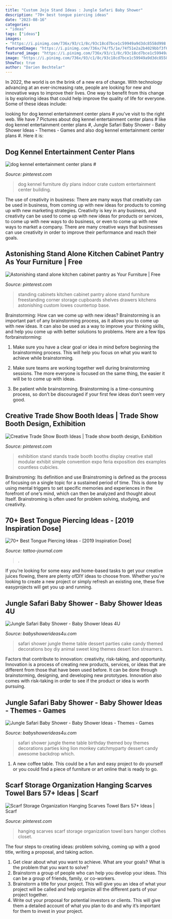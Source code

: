 ```yaml
---
title: "Custom Jojo Stand Ideas : Jungle Safari Baby Shower"
description: "70+ best tongue piercing ideas"
date: "2023-08-16"
categories:
- "ideas"
tags: ["ideas"]
images:
- "https://i.pinimg.com/736x/93/c1/8c/93c18cd7bce1c59949a9d3dc8558d998.jpg"
featuredImage: "https://i.pinimg.com/736x/74/f5/1e/74f51e2a2b4029bbf3f6bba6a74febd8.jpg"
featured_image: "https://i.pinimg.com/736x/93/c1/8c/93c18cd7bce1c59949a9d3dc8558d998.jpg"
image: "https://i.pinimg.com/736x/93/c1/8c/93c18cd7bce1c59949a9d3dc8558d998.jpg"
ShowToc: true
author: "Darien Bechtelar"
---
```



In 2022, the world is on the brink of a new era of change. With technology advancing at an ever-increasing rate, people are looking for new and innovative ways to improve their lives. One way to benefit from this change is by exploring ideas that could help improve the quality of life for everyone. Some of these ideas include:

	

		
looking for dog kennel entertainment center plans # you've visit to the right web. We have 7 Pictures about dog kennel entertainment center plans # like dog kennel entertainment center plans #, Jungle Safari Baby Shower - Baby Shower Ideas - Themes - Games and also dog kennel entertainment center plans #. Here it is:
		
    
## Dog Kennel Entertainment Center Plans #

<img loading=lazy src="https://i.pinimg.com/736x/33/7e/bb/337ebbf246f990f8ca172324b289f7f8.jpg" onerror="this.onerror=null;this.src='https://tse3.mm.bing.net/th?id=OIP.QbFD6lu2tZMXpwaRwzxU6gHaFj&amp;pid=15.1';" alt="dog kennel entertainment center plans #">

_Source: pinterest.com_

>dog kennel furniture diy plans indoor crate custom entertainment center building. 

	

The use of creativity in business: There are many ways that creativity can be used in business, from coming up with new ideas for products to coming up with new marketing strategies.
Creativity is key in any business, and creativity can be used to come up with new ideas for products or services, to come up with new ways to do business, or even to come up with new ways to market a company. There are many creative ways that businesses can use creativity in order to improve their performance and reach their goals.

    
## Astonishing Stand Alone Kitchen Cabinet Pantry As Your Furniture | Free

<img loading=lazy src="https://i.pinimg.com/736x/f5/03/92/f503923ef5f6f638c1cd78d83d3657ff--free-standing-kitchen-cabinets-kitchen-cupboards.jpg" onerror="this.onerror=null;this.src='https://tse3.mm.bing.net/th?id=OIP.NGf42UIBsWuMp-2HM5v27gHaJ3&amp;pid=15.1';" alt="Astonishing stand alone kitchen cabinet pantry as Your Furniture | Free">

_Source: pinterest.com_

>standing cabinets kitchen cabinet pantry alone stand furniture freestanding corner storage cupboards shelves drawers kitchens astonishing custom lowes countertop base. 

	

Brainstorming: How can we come up with new ideas?
Brainstorming is an important part of any brainstorming process, as it allows you to come up with new ideas. It can also be used as a way to improve your thinking skills, and help you come up with better solutions to problems. Here are a few tips forbrainstorming:
1. Make sure you have a clear goal or idea in mind before beginning the brainstorming process. This will help you focus on what you want to achieve while brainstorming.

2. Make sure teams are working together well during brainstorming sessions. The more everyone is focused on the same thing, the easier it will be to come up with ideas.

3. Be patient while brainstorming. Brainstorming is a time-consuming process, so don’t be discouraged if your first few ideas don’t seem very good.

    
## Creative Trade Show Booth Ideas | Trade Show Booth Design, Exhibition

<img loading=lazy src="https://i.pinimg.com/736x/74/f5/1e/74f51e2a2b4029bbf3f6bba6a74febd8.jpg" onerror="this.onerror=null;this.src='https://tse1.mm.bing.net/th?id=OIP.q1I2v97x8bzkLPLtfuTCygHaLH&amp;pid=15.1';" alt="Creative Trade Show Booth Ideas | Trade show booth design, Exhibition">

_Source: pinterest.com_

>exhibition stand stands trade booth booths display creative stall modular exhibit simple convention expo feria exposition des examples countless cubicles. 

	

Brainstroming: Its definition and use
Brainstroming is defined as the process of focusing on a single topic for a sustained period of time. This is done by using mental triggers to set specific memories and experiences in the forefront of one's mind, which can then be analyzed and thought about Itself. Brainstroming is often used for problem solving, studying, and creativity.

    
## 70+ Best Tongue Piercing Ideas - [2019 Inspiration Dose]

<img loading=lazy src="https://tattoo-journal.com/wp-content/uploads/2017/09/Tongue-Piercing-50.jpg" onerror="this.onerror=null;this.src='https://tse4.mm.bing.net/th?id=OIP.VLP8b8hRRZjFWYtUmbOfUQHaHa&amp;pid=15.1';" alt="70+ Best Tongue Piercing Ideas - [2019 Inspiration Dose]">

_Source: tattoo-journal.com_

>. 

	

If you're looking for some easy and home-based tasks to get your creative juices flowing, there are plenty ofDIY ideas to choose from. Whether you're looking to create a new project or simply refresh an existing one, these five easyprojects will get you up and running.

    
## Jungle Safari Baby Shower - Baby Shower Ideas 4U

<img loading=lazy src="https://babyshowerideas4u.com/wp-content/uploads/2014/04/Jungle-Safari-Baby-Shower-table-dessert-table.jpg" onerror="this.onerror=null;this.src='https://tse2.mm.bing.net/th?id=OIP.QxH-VYiW9fA2AIgxRXMHhAHaFh&amp;pid=15.1';" alt="Jungle Safari Baby Shower - Baby Shower Ideas 4U">

_Source: babyshowerideas4u.com_

>safari shower jungle theme table dessert parties cake candy themed decorations boy diy animal sweet king themes desert lion streamers. 

	

Factors that contribute to innovation: creativity, risk-taking, and opportunity.
Innovation is a process of creating new products, services, or ideas that are different from those that have been used before. It can be done through brainstorming, designing, and developing new prototypes. Innovation also comes with risk-taking in order to see if the product or idea is worth pursuing.

    
## Jungle Safari Baby Shower - Baby Shower Ideas - Themes - Games

<img loading=lazy src="http://www.babyshowerideas4u.com/wp-content/uploads/2014/04/Jungle-Safari-Baby-Shower-table.jpg" onerror="this.onerror=null;this.src='https://tse1.mm.bing.net/th?id=OIP.mQv8VRwo4039R8VjU1ttfQAAAA&amp;pid=15.1';" alt="Jungle Safari Baby Shower - Baby Shower Ideas - Themes - Games">

_Source: babyshowerideas4u.com_

>safari shower jungle theme table birthday themed boy themes decorations parties king lion monkey catchmyparty dessert candy awesome backdrop which. 

	

1. A new coffee table. This could be a fun and easy project to do yourself or you could find a piece of furniture or art online that is ready to go.

    
## Scarf Storage Organization Hanging Scarves Towel Bars 57+ Ideas | Scarf

<img loading=lazy src="https://i.pinimg.com/736x/93/c1/8c/93c18cd7bce1c59949a9d3dc8558d998.jpg" onerror="this.onerror=null;this.src='https://tse4.mm.bing.net/th?id=OIP.HvZ5pKUCGRiEGzX3sTL1xAAAAA&amp;pid=15.1';" alt="Scarf Storage Organization Hanging Scarves Towel Bars 57+ Ideas | Scarf">

_Source: pinterest.com_

>hanging scarves scarf storage organization towel bars hanger clothes closet. 

	

The four steps to creating ideas: problem solving, coming up with a good title, writing a proposal, and taking action.
1. Get clear about what you want to achieve. What are your goals? What is the problem that you want to solve? 
2. Brainstorm a group of people who can help you develop your ideas. This can be a group of friends, family, or co-workers. 
3. Brainstorm a title for your project. This will give you an idea of what your project will be called and help organize all the different parts of your project together. 
4. Write out your proposal for potential investors or clients. This will give them a detailed account of what you plan to do and why it’s important for them to invest in your project.

